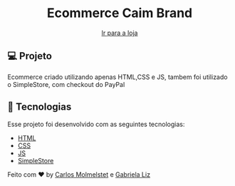 <h1 align="center">
    Ecommerce Caim Brand
</h1>
   
<p align="center">
  <a href="http://caimbrand.epizy.com/index.html" align="center">Ir para a loja</a>
</p>



## 💻 Projeto

Ecommerce criado utilizando apenas HTML,CSS e JS, tambem foi utilizado o SimpleStore, com checkout do PayPal

## 🚀 Tecnologias

Esse projeto foi desenvolvido com as seguintes tecnologias:

- [HTML]()
- [CSS]()
- [JS]()
- [SimpleStore]()


Feito com ♥ by  [Carlos Molmelstet](https://github.com/carlosmolmelstet) e [Gabriela Liz](https://github.com/gabiliz)
